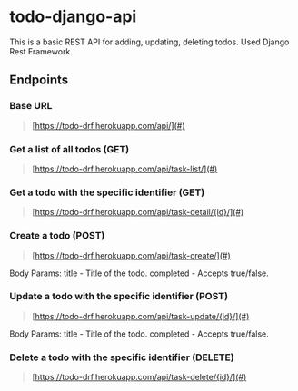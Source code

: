 # todo-django-api
This is a basic REST API for adding, updating, deleting todos. Used Django Rest Framework.

## Endpoints

### Base URL
> [https://todo-drf.herokuapp.com/api/](#)

### Get a list of all todos (GET)
> [https://todo-drf.herokuapp.com/api/task-list/](#)

### Get a todo with the specific identifier (GET)
> [https://todo-drf.herokuapp.com/api/task-detail/{id}/](#)

### Create a todo (POST)
> [https://todo-drf.herokuapp.com/api/task-create/](#)

Body Params:
title - Title of the todo.
completed - Accepts true/false.

### Update a todo with the specific identifier (POST)
> [https://todo-drf.herokuapp.com/api/task-update/{id}/](#)

Body Params:
title - Title of the todo.
completed - Accepts true/false.

### Delete a todo with the specific identifier (DELETE)
> [https://todo-drf.herokuapp.com/api/task-delete/{id}/](#)
